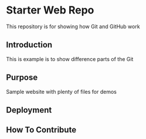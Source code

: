 # Starter Web Repo

This repository is for showing how Git and GitHub work

## Introduction

This is example is to show difference parts of the Git
## Purpose

Sample website with plenty of files for demos

## Deployment

## How To Contribute
